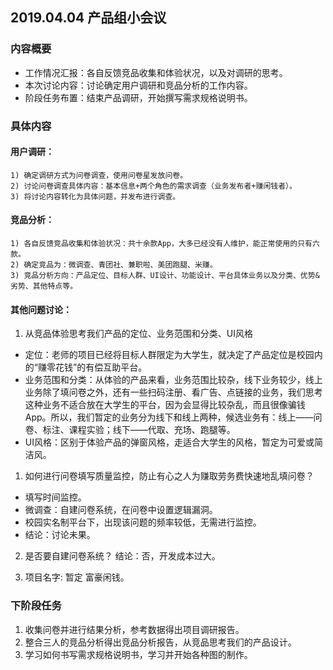 
## 2019.04.04 产品组小会议
### 内容概要
- 工作情况汇报：各自反馈竞品收集和体验状况，以及对调研的思考。
- 本次讨论内容：讨论确定用户调研和竞品分析的工作内容。
- 阶段任务布置：结束产品调研，开始撰写需求规格说明书。

### 具体内容
#### 用户调研：
    1) 确定调研方式为问卷调查，使用问卷星发放问卷。
    2) 讨论问卷调查具体内容：基本信息+两个角色的需求调查（业务发布者+赚闲钱者）。
    3) 将讨论内容转化为具体问题，并发布进行调查。
#### 竞品分析：
    1) 各自反馈竞品收集和体验状况：共十余款App，大多已经没有人维护，能正常使用的只有六款。
    2) 确定竞品为：微调查、青团社、兼职啦、美团跑腿、米赚。
    3) 竞品分析方向：产品定位、目标人群、UI设计、功能设计、平台具体业务以及分类、优势&劣势、其他特点等。

#### 其他问题讨论：
1. 从竞品体验思考我们产品的定位、业务范围和分类、UI风格
  - 定位：老师的项目已经将目标人群限定为大学生，就决定了产品定位是校园内的“赚零花钱”的有偿互助平台。
  - 业务范围和分类：从体验的产品来看，业务范围比较杂，线下业务较少，线上业务除了填问卷之外，还有一些扫码注册、看广告、点链接的业务，我们思考这种业务不适合放在大学生的平台，因为会显得比较杂乱，而且很像骗钱App。所以，我们暂定的业务分为线下和线上两种，候选业务有：线上——问卷、标注、课程实验；线下——代取、充场、跑腿等。
  - UI风格：区别于体验产品的弹窗风格，走适合大学生的风格，暂定为可爱或简洁风。

1. 如何进行问卷填写质量监控，防止有心之人为赚取劳务费快速地乱填问卷？
  - 填写时间监控。
  - 微调查：自建问卷系统，在问卷中设置逻辑漏洞。
  - 校园实名制平台下，出现该问题的频率较低，无需进行监控。
  - 结论：讨论未果。

2. 是否要自建问卷系统？
   结论：否，开发成本过大。

3. 项目名字:
暂定 富豪闲钱。

### 下阶段任务
  1. 收集问卷并进行结果分析，参考数据得出项目调研报告。
  2. 整合三人的竞品分析得出竞品分析报告，从竞品思考我们的产品设计。
  3. 学习如何书写需求规格说明书，学习并开始各种图的制作。


